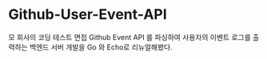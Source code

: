 # Github-User-Event-API
모 회사의 코딩 테스트 면접 Github Event API 를 파싱하여 사용자의 이벤트 로그를 출력하는 백엔드 서버 개발을 Go 와 Echo로 리뉴얼해봤다.
